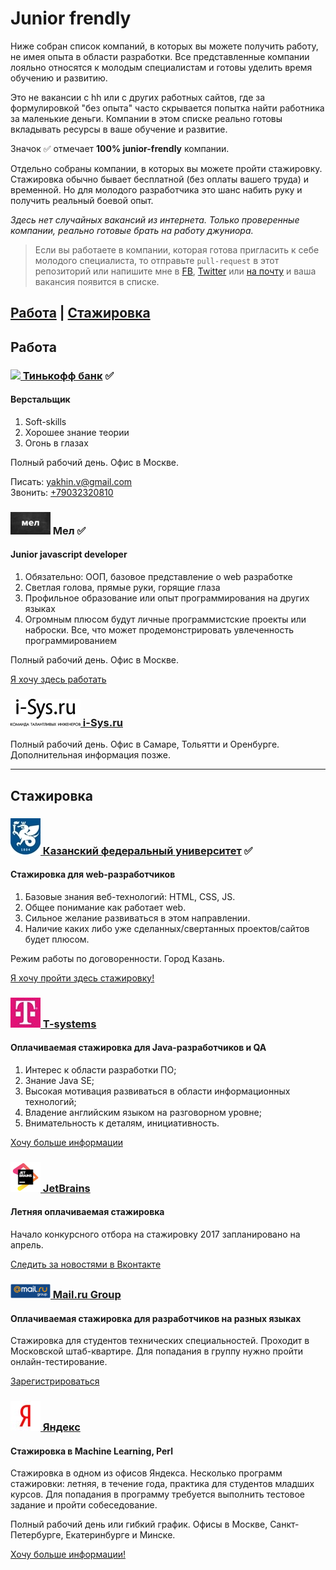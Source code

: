 # **Junior frendly**

Ниже собран список компаний, в которых вы можете получить работу, не имея опыта в области разработки. Все представленные компании лояльно относятся к молодым специалистам и готовы уделить время обучению и развитию.

Это не вакансии с hh или с других работных сайтов, где за формулировкой "без опыта" часто скрывается попытка найти работника за маленькие деньги.
Компании в этом списке реально готовы вкладывать ресурсы в ваше обучение и развитие.

Значок ✅  отмечает **100% junior-frendly** компании.

Отдельно собраны компании, в которых вы можете пройти стажировку. Стажировка обычно бывает бесплатной (без оплаты вашего труда) и временной. Но для молодого разработчика это шанс набить руку и получить реальный боевой опыт.

*Здесь нет случайных вакансий из интернета. Только проверенные компании, реально готовые брать на работу джуниора.*

> Если вы работаете в компании, которая готова пригласить к себе молодого специалиста, то отправьте `pull-request` в этот репозиторий или напишите мне в [FB](https://www.facebook.com/ABatickaya), [Twitter](https://twitter.com/ABatickaya) или [на почту](mailto:batickaya.a@gmail.com) и ваша вакансия появится в списке.

[Работа](#Работа) | [Стажировка](#Стажировка)
---
## Работа

### [<img src="logo/tinkoff.ico"> Тинькофф банк](https://www.tinkoff.ru) ✅

#### Верстальщик
  1. Soft-skills
  2. Хорошее знание теории
  3. Огонь в глазах

Полный рабочий день. Офис в Москве.

Писать: [yakhin.v@gmail.com](mailto:yakhin.v@gmail.com)<br>
Звонить: [+79032320810](tel:+79032320810)

### <img src="logo/mel.jpg"> Мел ✅

#### Junior javascript developer
  1. Обязательно: ООП, базовое представление о web разработке
  2. Светлая голова, прямые руки, горящие глаза
  3. Профильное образование или опыт программирования на других языках
  4. Огромным плюсом будут личные программистские проекты или наброски. Все, что может продемонстрировать увлеченность программированием

Полный рабочий день. Офис в Москве.

[Я хочу здесь работать](https://career.ru/vacancy/19329610)

### [<img src="logo/isys.png"> i-Sys.ru](http://www.i-sys.ru/)

Полный рабочий день. Офис в Самаре, Тольятти и Оренбурге.
Дополнительная информация позже.

---
## Стажировка

### [<img src="logo/kfy.jpg"> Казанский федеральный университет](http://kpfu.ru/) ✅

#### Стажировка для web-разработчиков
1. Базовые знания веб-технологий: HTML, CSS, JS.
2. Общее понимание как работает web.
3. Сильное желание развиваться в этом направлении.
4. Наличие каких либо уже сделанных/свертанных проектов/сайтов будет плюсом.

Режим работы по договоренности. Город Казань.

[Я хочу пройти здесь стажировку!](mailto:SVMochalov@kpfu.ru)

### [<img src="logo/t.jpg"> T-systems](http://www.t-systems.ru/)

#### Оплачиваемая стажировка для Java-разработчиков и QA

1. Интерес к области разработки ПО;
2. Знание Java SE;
3. Высокая мотивация развиваться в области информационных технологий;
4. Владение английским языком на разговорном уровне;
5. Внимательность к деталям, инициативность.

[Хочу больше информации](http://www.t-systems.ru/career/-----/1037764)

### [<img src="logo/jb.png"> JetBrains](http://jetbrains.ru/)

#### Летняя оплачиваемая стажировка
Начало конкурсного отбора на стажировку 2017 запланировано на апрель.

[Следить за новостями в Вконтакте](https://vk.com/jb_internship)

### [<img src="logo/mail.png"> Mail.ru Group](https://corp.mail.ru/ru/)

#### Оплачиваемая стажировка для разработчиков на разных языках

Стажировка для студентов технических специальностей. Проходит в Московской штаб-квартире.
Для попадания в группу нужно пройти онлайн-тестирование.

[Зарегистрироваться](https://corp.mail.ru/ru/jobs/intern/)


### [<img src="logo/ya.jpg"> Яндекс](https://yandex.ru/)

#### Стажировка в Machine Learning, Perl

Стажировка в одном из офисов Яндекса. Несколько программ стажировки: летняя, в течение года, практика для студентов младших курсов.
Для попадания в программу требуется выполнить тестовое задание и пройти собеседование.

Полный рабочий день или гибкий график. Офисы в Москве, Санкт-Петербурге, Екатеринбурге и Минске.

[Хочу больше информации!](https://yandex.ru/jobs/internship)
